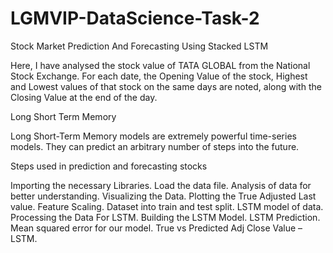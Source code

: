 # LGMVIP-DataScience-Task-2

Stock Market Prediction And Forecasting Using Stacked LSTM

Here, I have analysed the stock value of TATA GLOBAL from the National Stock Exchange. For each date, the Opening Value of the stock, Highest and Lowest values of that stock on the same days are noted, along with the Closing Value at the end of the day.

Long Short Term Memory

Long Short-Term Memory models are extremely powerful time-series models. They can predict an arbitrary number of steps into the future.

Steps used in prediction and forecasting stocks

Importing the necessary Libraries.
Load the data file.
Analysis of data for better understanding.
Visualizing the Data. 
Plotting the True Adjusted Last value.
Feature Scaling.
Dataset into train and test split.
LSTM model of data.
Processing the Data For LSTM.
Building the LSTM Model.
LSTM Prediction.
Mean squared error for our model.
True vs Predicted Adj Close Value – LSTM.
